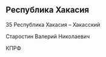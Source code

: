 ## Республика Хакасия
   
   35 Республика Хакасия – Хакасский
   
   Старостин Валерий Николаевич
   
   КПРФ
   
